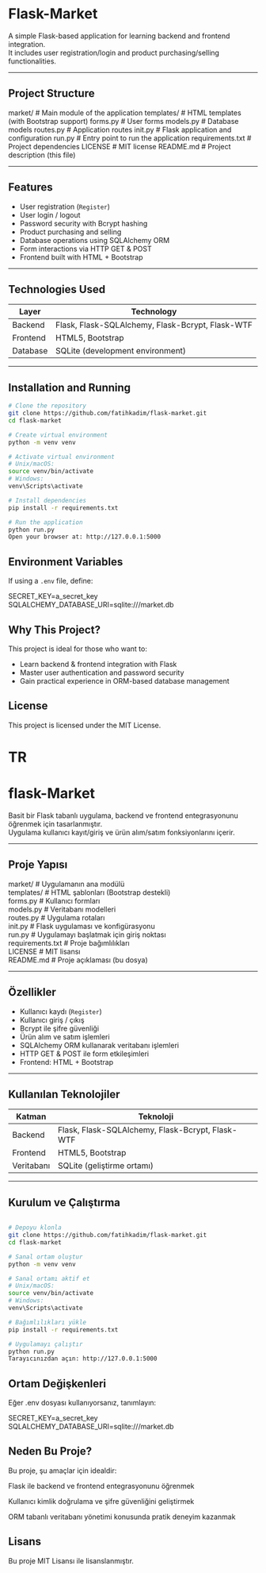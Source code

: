 # Flask-Market

A simple Flask-based application for learning backend and frontend integration.  
It includes user registration/login and product purchasing/selling functionalities.

---

## Project Structure

market/ # Main module of the application
templates/ # HTML templates (with Bootstrap support)
forms.py # User forms
models.py # Database models
routes.py # Application routes
init.py # Flask application and configuration
run.py # Entry point to run the application
requirements.txt # Project dependencies
LICENSE # MIT license
README.md # Project description (this file)

---

## Features

- User registration (`Register`)  
- User login / logout  
- Password security with Bcrypt hashing  
- Product purchasing and selling  
- Database operations using SQLAlchemy ORM  
- Form interactions via HTTP GET & POST  
- Frontend built with HTML + Bootstrap  

---

## Technologies Used

| Layer     | Technology                                |
|-----------|-------------------------------------------|
| Backend   | Flask, Flask-SQLAlchemy, Flask-Bcrypt, Flask-WTF |
| Frontend  | HTML5, Bootstrap                           |
| Database  | SQLite (development environment)          |

---

## Installation and Running

```bash
# Clone the repository
git clone https://github.com/fatihkadim/flask-market.git
cd flask-market

# Create virtual environment
python -m venv venv

# Activate virtual environment
# Unix/macOS:
source venv/bin/activate
# Windows:
venv\Scripts\activate

# Install dependencies
pip install -r requirements.txt

# Run the application
python run.py
Open your browser at: http://127.0.0.1:5000

```

## Environment Variables

If using a `.env` file, define:

SECRET_KEY=a_secret_key
SQLALCHEMY_DATABASE_URI=sqlite:///market.db


## Why This Project?

This project is ideal for those who want to:

- Learn backend & frontend integration with Flask
- Master user authentication and password security
- Gain practical experience in ORM-based database management

## License

This project is licensed under the MIT License.



# TR

# flask-Market

Basit bir Flask tabanlı uygulama, backend ve frontend entegrasyonunu öğrenmek için tasarlanmıştır.  
Uygulama kullanıcı kayıt/giriş ve ürün alım/satım fonksiyonlarını içerir.

---

## Proje Yapısı

market/           # Uygulamanın ana modülü  
templates/        # HTML şablonları (Bootstrap destekli)  
forms.py           # Kullanıcı formları  
models.py          # Veritabanı modelleri  
routes.py          # Uygulama rotaları  
init.py            # Flask uygulaması ve konfigürasyonu  
run.py             # Uygulamayı başlatmak için giriş noktası  
requirements.txt   # Proje bağımlılıkları  
LICENSE            # MIT lisansı  
README.md          # Proje açıklaması (bu dosya)  

---

## Özellikler

- Kullanıcı kaydı (`Register`)  
- Kullanıcı giriş / çıkış  
- Bcrypt ile şifre güvenliği  
- Ürün alım ve satım işlemleri  
- SQLAlchemy ORM kullanarak veritabanı işlemleri  
- HTTP GET & POST ile form etkileşimleri  
- Frontend: HTML + Bootstrap  

---

## Kullanılan Teknolojiler

| Katman     | Teknoloji                                |
|-----------|------------------------------------------|
| Backend   | Flask, Flask-SQLAlchemy, Flask-Bcrypt, Flask-WTF |
| Frontend  | HTML5, Bootstrap                          |
| Veritabanı| SQLite (geliştirme ortamı)               |

---

## Kurulum ve Çalıştırma

```bash

# Depoyu klonla
git clone https://github.com/fatihkadim/flask-market.git
cd flask-market

# Sanal ortam oluştur
python -m venv venv

# Sanal ortamı aktif et
# Unix/macOS:
source venv/bin/activate
# Windows:
venv\Scripts\activate

# Bağımlılıkları yükle
pip install -r requirements.txt

# Uygulamayı çalıştır
python run.py
Tarayıcınızdan açın: http://127.0.0.1:5000

```

## Ortam Değişkenleri
Eğer .env dosyası kullanıyorsanız, tanımlayın:

SECRET_KEY=a_secret_key
SQLALCHEMY_DATABASE_URI=sqlite:///market.db

## Neden Bu Proje?
Bu proje, şu amaçlar için idealdir:

Flask ile backend ve frontend entegrasyonunu öğrenmek

Kullanıcı kimlik doğrulama ve şifre güvenliğini geliştirmek

ORM tabanlı veritabanı yönetimi konusunda pratik deneyim kazanmak

## Lisans
Bu proje MIT Lisansı ile lisanslanmıştır.
